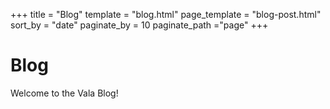 +++
title = "Blog"
template = "blog.html"
page_template = "blog-post.html"
sort_by = "date"
paginate_by = 10
paginate_path  ="page"
+++

# Blog

Welcome to the Vala Blog!
